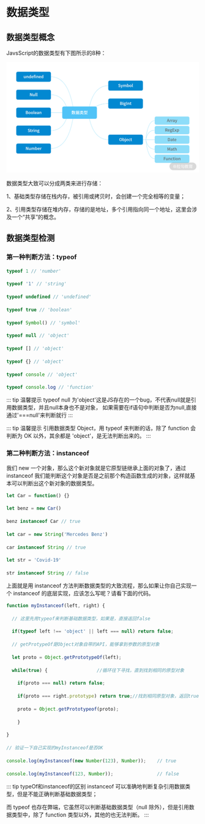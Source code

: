 # 数据类型

## 数据类型概念

JavsScript的数据类型有下图所示的8种：

![Image text](../../.vuepress/public/js/cornerstone/typeOfData/01.png)

数据类型大致可以分成两类来进行存储：

1、基础类型存储在栈内存，被引用或拷贝时，会创建一个完全相等的变量；

2、引用类型存储在堆内存，存储的是地址，多个引用指向同一个地址，这里会涉及一个“共享”的概念。

## 数据类型检测

### 第一种判断方法：typeof

```js
typeof 1 // 'number'

typeof '1' // 'string'

typeof undefined // 'undefined'

typeof true // 'boolean'

typeof Symbol() // 'symbol'

typeof null // 'object'

typeof [] // 'object'

typeof {} // 'object'

typeof console // 'object'

typeof console.log // 'function'

```

::: tip  温馨提示
typeof null 为'object'这是JS存在的一个bug，不代表null就是引用数据类型，并且null本身也不是对象，
如果需要在if语句中判断是否为null,直接通过'===null'来判断就行
::: 

::: tip  温馨提示 
引用数据类型 Object，用 typeof 来判断的话，除了 function 会判断为 OK 以外，其余都是 'object'，是无法判断出来的。
::: 

### 第二种判断方法：instanceof

我们 new 一个对象，那么这个新对象就是它原型链继承上面的对象了，通过 instanceof 我们能判断这个对象是否是之前那个构造函数生成的对象，这样就基本可以判断出这个新对象的数据类型。

```js
let Car = function() {}

let benz = new Car()

benz instanceof Car // true

let car = new String('Mercedes Benz')

car instanceof String // true

let str = 'Covid-19'

str instanceof String // false

```

上面就是用 instanceof 方法判断数据类型的大致流程，那么如果让你自己实现一个 instanceof 的底层实现，应该怎么写呢？请看下面的代码。

```js
function myInstanceof(left, right) {

  // 这里先用typeof来判断基础数据类型，如果是，直接返回false

  if(typeof left !== 'object' || left === null) return false;

  // getProtypeOf是Object对象自带的API，能够拿到参数的原型对象

  let proto = Object.getPrototypeOf(left);

  while(true) {                  //循环往下寻找，直到找到相同的原型对象

    if(proto === null) return false;

    if(proto === right.prototype) return true;//找到相同原型对象，返回true

    proto = Object.getPrototypeof(proto);

    }

}

// 验证一下自己实现的myInstanceof是否OK

console.log(myInstanceof(new Number(123), Number));    // true

console.log(myInstanceof(123, Number));                // false
```

::: tip  typeOf和instanceof的区别
instanceof 可以准确地判断复杂引用数据类型，但是不能正确判断基础数据类型；

而 typeof 也存在弊端，它虽然可以判断基础数据类型（null 除外），但是引用数据类型中，除了 function 类型以外，其他的也无法判断。
::: 
